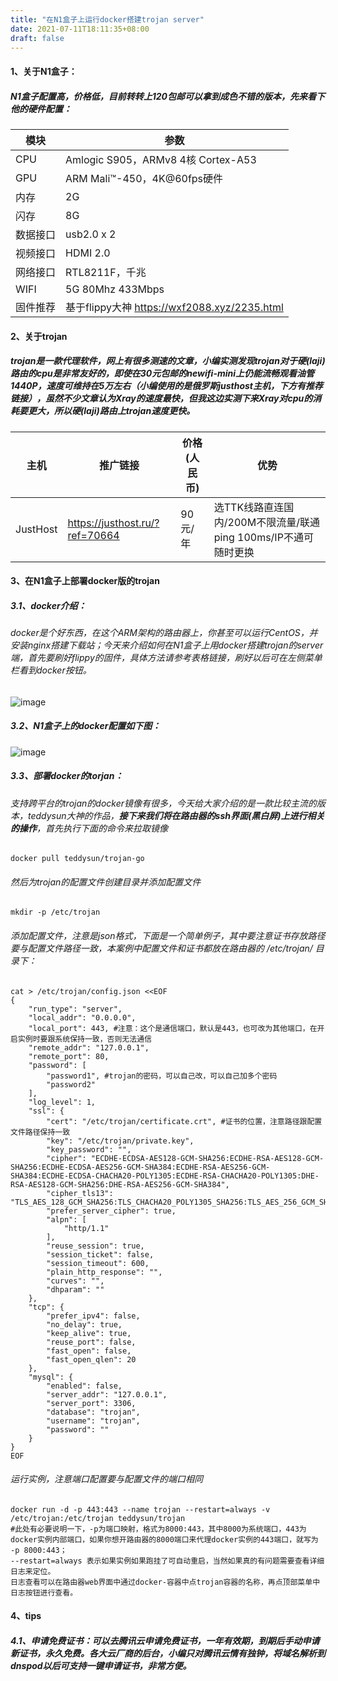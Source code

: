 ```yaml
---
title: "在N1盒子上运行docker搭建trojan server"
date: 2021-07-11T18:11:35+08:00
draft: false
---
```

#### 1、关于N1盒子：
##### N1盒子配置高，价格低，目前转转上120包邮可以拿到成色不错的版本，先来看下他的硬件配置：

模块 | 参数
---|---
CPU | Amlogic S905，ARMv8 4核 Cortex-A53
GPU | ARM Mali™-450，4K@60fps硬件
内存 | 2G
闪存 | 8G
数据接口 | usb2.0 x 2
视频接口 | HDMI 2.0
网络接口 | RTL8211F，千兆
WIFI | 5G 80Mhz 433Mbps
固件推荐|基于flippy大神 https://wxf2088.xyz/2235.html
#### 2、关于trojan
##### trojan是一款代理软件，网上有很多测速的文章，小编实测发现trojan对于硬(laji)路由的cpu是非常友好的，即使在30元包邮的newifi-mini上仍能流畅观看油管1440P，速度可维持在5万左右（小编使用的是俄罗斯justhost主机，下方有推荐链接），虽然不少文章认为Xray的速度最快，但我这边实测下来Xray对cpu的消耗要更大，所以硬(laji)路由上trojan速度更快。

主机 | 推广链接 | 价格(人民币) | 优势
---|---|---|---
JustHost | https://justhost.ru/?ref=70664 | 90元/年 | 选TTK线路直连国内/200M不限流量/联通ping 100ms/IP不通可随时更换

#### 3、在N1盒子上部署docker版的trojan
##### 3.1、docker介绍：
###### docker是个好东西，在这个ARM架构的路由器上，你甚至可以运行CentOS，并安装nginx搭建下载站；今天来介绍如何在N1盒子上用docker搭建trojan的server端，首先要刷好flippy的固件，具体方法请参考表格链接，刷好以后可在左侧菜单栏看到docker按钮。
![image](http://download.juve.cc:8888/pic/001.jpg)
##### 3.2、N1盒子上的docker配置如下图：
![image](http://download.juve.cc:8888/pic/002.jpg)
##### 3.3、部署docker的torjan：
###### 支持跨平台的trojan的docker镜像有很多，今天给大家介绍的是一款比较主流的版本，teddysun大神的作品，**接下来我们将在路由器的ssh界面(黑白屏)上进行相关的操作**，首先执行下面的命令来拉取镜像
```
docker pull teddysun/trojan-go
```
###### 然后为trojan的配置文件创建目录并添加配置文件

```
mkdir -p /etc/trojan
```
###### 添加配置文件，注意是json格式，下面是一个简单例子，其中要注意证书存放路径要与配置文件路径一致，本案例中配置文件和证书都放在路由器的 /etc/trojan/ 目录下：

```
cat > /etc/trojan/config.json <<EOF
{
    "run_type": "server",
    "local_addr": "0.0.0.0",
    "local_port": 443, #注意：这个是通信端口，默认是443，也可改为其他端口，在开启实例时要跟系统保持一致，否则无法通信
    "remote_addr": "127.0.0.1",
    "remote_port": 80,
    "password": [
        "password1", #trojan的密码，可以自己改，可以自己加多个密码
        "password2"
    ],
    "log_level": 1,
    "ssl": {
        "cert": "/etc/trojan/certificate.crt", #证书的位置，注意路径跟配置文件路径保持一致
        "key": "/etc/trojan/private.key",
        "key_password": "", 
        "cipher": "ECDHE-ECDSA-AES128-GCM-SHA256:ECDHE-RSA-AES128-GCM-SHA256:ECDHE-ECDSA-AES256-GCM-SHA384:ECDHE-RSA-AES256-GCM-SHA384:ECDHE-ECDSA-CHACHA20-POLY1305:ECDHE-RSA-CHACHA20-POLY1305:DHE-RSA-AES128-GCM-SHA256:DHE-RSA-AES256-GCM-SHA384",
        "cipher_tls13": "TLS_AES_128_GCM_SHA256:TLS_CHACHA20_POLY1305_SHA256:TLS_AES_256_GCM_SHA384",
        "prefer_server_cipher": true,
        "alpn": [
            "http/1.1"
        ],
        "reuse_session": true,
        "session_ticket": false,
        "session_timeout": 600,
        "plain_http_response": "",
        "curves": "",
        "dhparam": ""
    },
    "tcp": {
        "prefer_ipv4": false,
        "no_delay": true,
        "keep_alive": true,
        "reuse_port": false,
        "fast_open": false,
        "fast_open_qlen": 20
    },
    "mysql": {
        "enabled": false,
        "server_addr": "127.0.0.1",
        "server_port": 3306,
        "database": "trojan",
        "username": "trojan",
        "password": ""
    }
}
EOF
```
###### 运行实例，注意端口配置要与配置文件的端口相同

```
docker run -d -p 443:443 --name trojan --restart=always -v /etc/trojan:/etc/trojan teddysun/trojan
#此处有必要说明一下，-p为端口映射，格式为8000:443，其中8000为系统端口，443为docker实例内部端口，如果你想开路由器的8000端口来代理docker实例的443端口，就写为 -p 8000:443；
--restart=always 表示如果实例如果跑挂了可自动重启，当然如果真的有问题需要查看详细日志来定位。
日志查看可以在路由器web界面中通过docker-容器中点trojan容器的名称，再点顶部菜单中日志按钮进行查看。
```
#### 4、tips
##### 4.1、申请免费证书：可以去腾讯云申请免费证书，一年有效期，到期后手动申请新证书，永久免费。各大云厂商的后台，小编只对腾讯云情有独钟，将域名解析到dnspod以后可支持一键申请证书，非常方便。
